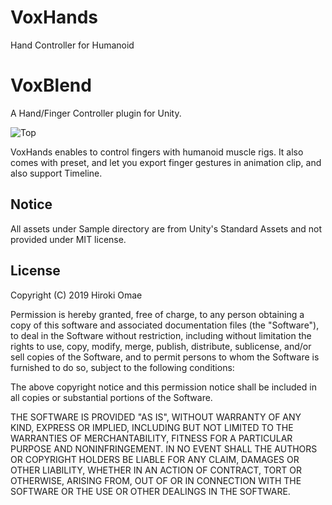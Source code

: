 # VoxHands
Hand Controller for Humanoid

# VoxBlend
A Hand/Finger Controller plugin for Unity.

![Top](/Docs/top.gif)

VoxHands enables to control fingers with humanoid muscle rigs. It also comes with preset, and let you export finger gestures in animation clip, and also support Timeline.

Notice
-------
All assets under Sample directory are from Unity's Standard Assets and not provided under MIT license.


License
-------

Copyright (C) 2019 Hiroki Omae

Permission is hereby granted, free of charge, to any person obtaining a copy of
this software and associated documentation files (the "Software"), to deal in
the Software without restriction, including without limitation the rights to
use, copy, modify, merge, publish, distribute, sublicense, and/or sell copies of
the Software, and to permit persons to whom the Software is furnished to do so,
subject to the following conditions:

The above copyright notice and this permission notice shall be included in all
copies or substantial portions of the Software.

THE SOFTWARE IS PROVIDED "AS IS", WITHOUT WARRANTY OF ANY KIND, EXPRESS OR
IMPLIED, INCLUDING BUT NOT LIMITED TO THE WARRANTIES OF MERCHANTABILITY, FITNESS
FOR A PARTICULAR PURPOSE AND NONINFRINGEMENT. IN NO EVENT SHALL THE AUTHORS OR
COPYRIGHT HOLDERS BE LIABLE FOR ANY CLAIM, DAMAGES OR OTHER LIABILITY, WHETHER
IN AN ACTION OF CONTRACT, TORT OR OTHERWISE, ARISING FROM, OUT OF OR IN
CONNECTION WITH THE SOFTWARE OR THE USE OR OTHER DEALINGS IN THE SOFTWARE.
